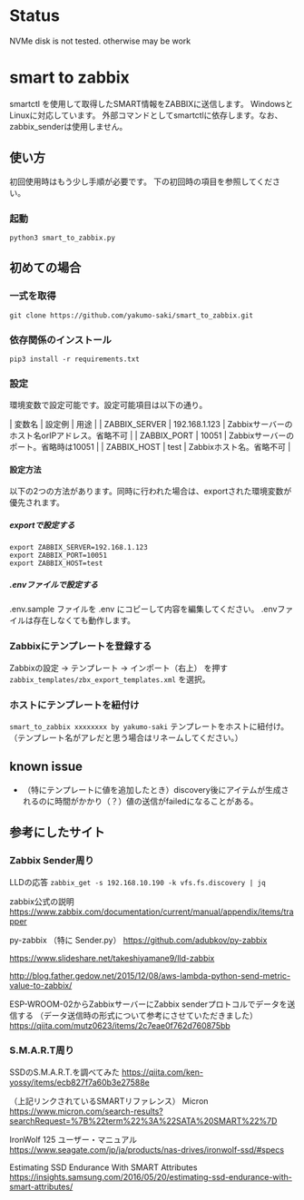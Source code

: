 # Status

NVMe disk is not tested. otherwise may be work

# smart to zabbix

smartctl を使用して取得したSMART情報をZABBIXに送信します。
WindowsとLinuxに対応しています。
外部コマンドとしてsmartctlに依存します。なお、zabbix_senderは使用しません。

## 使い方

初回使用時はもう少し手順が必要です。 下の初回時の項目を参照してください。

### 起動

`python3 smart_to_zabbix.py`

## 初めての場合

### 一式を取得

`git clone https://github.com/yakumo-saki/smart_to_zabbix.git`

### 依存関係のインストール

`pip3 install -r requirements.txt`

### 設定

環境変数で設定可能です。設定可能項目は以下の通り。

| 変数名 | 設定例 | 用途 | 
| ZABBIX_SERVER | 192.168.1.123 | Zabbixサーバーのホスト名orIPアドレス。省略不可 |
| ZABBIX_PORT | 10051 | Zabbixサーバーのポート。省略時は10051 |
| ZABBIX_HOST | test | Zabbixホスト名。省略不可 |

#### 設定方法

以下の2つの方法があります。同時に行われた場合は、exportされた環境変数が優先されます。

##### exportで設定する 

```
export ZABBIX_SERVER=192.168.1.123
export ZABBIX_PORT=10051
export ZABBIX_HOST=test
```

##### .envファイルで設定する

.env.sample ファイルを .env にコピーして内容を編集してください。
.envファイルは存在しなくても動作します。

### Zabbixにテンプレートを登録する

Zabbixの設定 → テンプレート → インポート（右上） を押す
`zabbix_templates/zbx_export_templates.xml` を選択。

### ホストにテンプレートを紐付け

`smart_to_zabbix xxxxxxxx by yakumo-saki` テンプレートをホストに紐付け。
（テンプレート名がアレだと思う場合はリネームしてください。）

## known issue

* （特にテンプレートに値を追加したとき）discovery後にアイテムが生成されるのに時間がかかり（？）値の送信がfailedになることがある。

## 参考にしたサイト

### Zabbix Sender周り

LLDの応答
`zabbix_get -s 192.168.10.190 -k vfs.fs.discovery | jq`

zabbix公式の説明
https://www.zabbix.com/documentation/current/manual/appendix/items/trapper

py-zabbix （特に Sender.py）
https://github.com/adubkov/py-zabbix

https://www.slideshare.net/takeshiyamane9/lld-zabbix

http://blog.father.gedow.net/2015/12/08/aws-lambda-python-send-metric-value-to-zabbix/

ESP-WROOM-02からZabbixサーバーにZabbix senderプロトコルでデータを送信する
（データ送信時の形式について参考にさせていただきました）
https://qiita.com/mutz0623/items/2c7eae0f762d760875bb


### S.M.A.R.T周り

SSDのS.M.A.R.T.を調べてみた
https://qiita.com/ken-yossy/items/ecb827f7a60b3e27588e

（上記リンクされているSMARTリファレンス）
Micron
https://www.micron.com/search-results?searchRequest=%7B%22term%22%3A%22SATA%20SMART%22%7D

IronWolf 125 ユーザー・マニュアル
https://www.seagate.com/jp/ja/products/nas-drives/ironwolf-ssd/#specs

Estimating SSD Endurance With SMART Attributes
https://insights.samsung.com/2016/05/20/estimating-ssd-endurance-with-smart-attributes/
